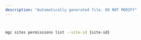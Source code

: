 ```yaml
---
description: "Automatically generated file. DO NOT MODIFY"
---
```


```bash


mgc sites permissions list --site-id {site-id}

```